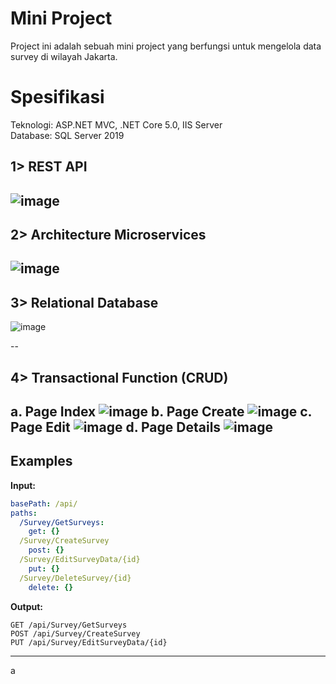 # Mini Project
Project ini adalah sebuah mini project yang berfungsi untuk mengelola data survey di wilayah Jakarta.

# Spesifikasi</BR>
Teknologi: ASP.NET MVC, .NET Core 5.0, IIS Server</BR>
Database: SQL Server 2019

## 1> REST API
![image](https://github.com/user-attachments/assets/07cf1958-1334-4cd7-8f8a-81ac3ca31a38)
--
   
## 2> Architecture Microservices
   ![image](https://github.com/user-attachments/assets/627baeb4-c405-4852-9c6f-f83093b3ec17)
--

## 3> Relational Database
![image](https://github.com/user-attachments/assets/ffeda29d-37c2-4f89-bf0c-f2d30b435922)

--

## 4> Transactional Function (CRUD)
a. Page Index
![image](https://github.com/user-attachments/assets/0afcbcc1-513f-4c0e-97ff-0d47544d4ae2)
b. Page Create
![image](https://github.com/user-attachments/assets/4d8e0163-9f51-43f5-ae12-3af94b376876)
c. Page Edit
![image](https://github.com/user-attachments/assets/d3394371-0ad0-4c67-8a26-1d8d9d8e89fe)
d. Page Details
![image](https://github.com/user-attachments/assets/09923ae0-6e70-4787-bf9d-37135340ee2f)
--


## Examples

**Input:**
```yaml
basePath: /api/
paths:
  /Survey/GetSurveys:
    get: {}
  /Survey/CreateSurvey
    post: {}
  /Survey/EditSurveyData/{id}
    put: {}
  /Survey/DeleteSurvey/{id}
    delete: {}
```

**Output:**

```
GET /api/Survey/GetSurveys
POST /api/Survey/CreateSurvey
PUT /api/Survey/EditSurveyData/{id}
```

---

   



a
